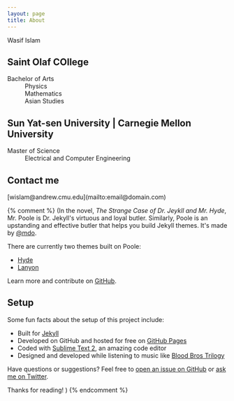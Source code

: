 ```yaml
---
layout: page
title: About
---
```


Wasif Islam

<dl>
  <h2>Saint Olaf COllege</h2>
    <dt>Bachelor of Arts</dt>
    <dd>
      Physics<br>
      Mathematics<br>
      Asian Studies<br>
    </dd>
  <h2>Sun Yat-sen University | Carnegie Mellon University </h2>
    <dt>Master of Science</dt>
    <dd>Electrical and Computer Engineering</dd>
</dl>

<h2>Contact me</h2>
[wislam@andrew.cmu.edu](mailto:email@domain.com)

{% comment %}
(In the novel, *The Strange Case of Dr. Jeykll and Mr. Hyde*, Mr. Poole is Dr. Jekyll's virtuous and loyal butler. Similarly, Poole is an upstanding and effective butler that helps you build Jekyll themes. It's made by [@mdo](https://twitter.com/mdo).

There are currently two themes built on Poole:

* [Hyde](http://hyde.getpoole.com)
* [Lanyon](http://lanyon.getpoole.com)

Learn more and contribute on [GitHub](https://github.com/poole).

## Setup

Some fun facts about the setup of this project include:

* Built for [Jekyll](http://jekyllrb.com)
* Developed on GitHub and hosted for free on [GitHub Pages](https://pages.github.com)
* Coded with [Sublime Text 2](http://sublimetext.com), an amazing code editor
* Designed and developed while listening to music like [Blood Bros Trilogy](https://soundcloud.com/maddecent/sets/blood-bros-series)

Have questions or suggestions? Feel free to [open an issue on GitHub](https://github.com/poole/issues/new) or [ask me on Twitter](https://twitter.com/mdo).

Thanks for reading! )
{% endcomment %}
